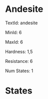 # Andesite

TextId: andesite

MinId: 6

MaxId: 6

Hardness: 1,5

Resistance: 6


Num States: 1

# States
```

```